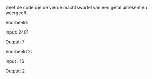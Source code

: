 Geef de code die de vierde machtswortel van een getal uitrekent en weergeeft.

Voorbeeld:

Input: 2401

Output: 7

Voorbeeld 2:

Input : 16  

Output: 2 


